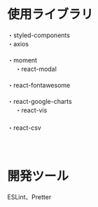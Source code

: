 # 使用ライブラリ
・styled-components<br/>
・axios<br/>     
・moment<br/>   　
・react-modal<br/>      
・react-fontawesome<br/>   
・react-google-charts<br/>   　 
・react-vis<br/> 　　     　   
・react-csv<br/>　    　    
    　 
# 開発ツール　 
ESLint、Pretter 　 
 
 
　
 
 
